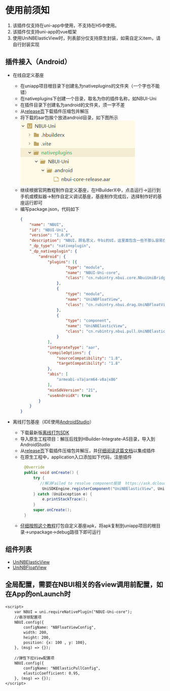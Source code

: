 # 使用前须知

1. 该插件仅支持在uni-app中使用，不支持在H5中使用。
2. 该插件仅支持uni-app的vue框架
3. 使用UniNBElasticView时，列表部分仅支持原生封装，如需自定义item，请自行封装实现

## 插件接入（Android）
* 在线自定义基座
  - 在uniapp项目根目录下创建名为nativeplugins的文件夹（一个字也不能错）
  - 在nativeplugins下创建一个目录，取名为你的插件名称，如NBUI-Uni
  - 在插件目录下创建名为android的文件夹，须一字不差
  - 从[release页](https://github.com/RubinTry/NBUI/releases)下载插件压缩包并解压
  - 将下载的aar包挨个放进android目录，如下图所示![Alt text](./plugin.png)
  - 继续根据官网教程制作自定义基座，在HBuilderX中，点击运行->运行到手机或模拟器->制作自定义调试基座，基座制作完成后，选择制作好的基座运行即可
  - 编写package.json，代码如下
    ```json
    {
        "name": "NBUI",
        "id": "NBUI-Uni",
        "version": "1.0.0",
        "description": "NBUI，顾名思义，牛bi的UI，这里面包含一些不那么容易在其他UI库中找到的UI组件，主打一个稀有",
        "_dp_type": "nativeplugin",
        "_dp_nativeplugin": {
            "android": {
                "plugins": [{
                        "type": "module",
                        "name": "NBUI-Uni-core",
                        "class": "cn.rubintry.nbui.core.NbuiUniBridge"
                    },
                    {
                        "type": "module",
                        "name": "UniNBFloatView",
                        "class": "cn.rubintry.nbui.drag.UniNBFloatView"
                    },
                    {
                        "type": "component",
                        "name": "UniNBElasticView",
                        "class": "cn.rubintry.nbui.pull.UniNBElasticView"
                    }
                ],
                "integrateType": "aar",
                "compileOptions": {
                    "sourceCompatibility": "1.8",
                    "targetCompatibility": "1.8"
                },
                "abis": [
                    "armeabi-v7a|arm64-v8a|x86"
                ],
                "minSdkVersion": "21",
                "useAndroidX": true
            }
        }
    }
    ```
  
* 离线打包基座（IDE使用[AndroidStudio](https://developer.android.google.cn/)）
   - 下载最新版[离线打包SDK](https://nativesupport.dcloud.net.cn/NativePlugin/offline_package/android.html)
   - 导入原生工程项目：解压后找到HBuilder-Integrate-AS目录，导入到AndroidStudio
   - 从[release页](https://github.com/RubinTry/NBUI/releases)下载插件压缩包并解压，并[仔细阅读这篇文档](https://nativesupport.dcloud.net.cn/AppDocs/usesdk/android.html#%E6%96%B9%E5%BC%8F%E4%BA%8C-%E5%AF%BC%E5%85%A5%E5%B7%A5%E7%A8%8B)以集成插件
   - 在原生工程中，application入口添加如下代码，注册插件
   ```java
        @Override
        public void onCreate() {
            try {
               //解决Failed to resolve component报错  https://ask.dcloud.net.cn/question/160807
                UniSDKEngine.registerComponent("UniNBElasticView", UniNBElasticView.class);
            } catch (UniException e) {
                e.printStackTrace();
            }
            super.onCreate();
        }
   ```
   - [仔细按照这个教程](https://ask.dcloud.net.cn/article/35482)打包自定义基座apk，将apk复制到uniapp项目的根目录->unpackage->debug路径下即可运行


## 组件列表

* [UniNBElasticView](./uni_nb_elastic_view_cn.md)
* [UniNBFloatView](./uni_float_view_cn.md)



## 全局配置，需要在NBUI相关的各view调用前配置，如在App的onLaunch时
```
<script>
    var NBUI = uni.requireNativePlugin("NBUI-Uni-core");
    //悬浮球配置项
    NBUI.config({
        configName: "NBFloatViewConfig",
        width: 200,
        height: 200,
        position: {x: 100 , y: 100},
    }, (msg) => {});

    //弹性下拉View配置项
    NBUI.config({
        configName: "NBElasticPullConfig",
        elasticCoefficient: 0.95,
    }, (msg) => {});
</script>
```
